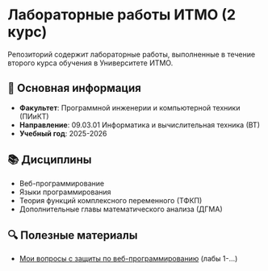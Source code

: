 # Лабораторные работы ИТМО (2 курс)

Репозиторий содержит лабораторные работы, выполненные в течение второго курса обучения в Университете ИТМО.

## 🏫 Основная информация
- **Факультет**: Программной инженерии и компьютерной техники (ПИиКТ)
- **Направление**: 09.03.01 Информатика и вычислительная техника (ВТ)
- **Учебный год**: 2025-2026

## 📚 Дисциплины

- Веб-программирование
- Языки программирования
- Теория функций комплексного переменного (ТФКП)
- Дополнительные главы математического анализа (ДГМА)

## 🔍 Полезные материалы
- [Мои вопросы с защиты по веб-программированию](https://github.com/MrDvD/itmo-labs-2/wiki/Web#lab-1) (лабы 1-...)
